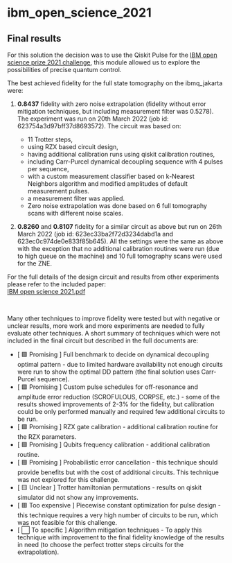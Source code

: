 # ibm_open_science_2021

## Final results
For this solution the decision was to use the Qiskit Pulse for the [IBM open science prize 2021 challenge](https://research.ibm.com/blog/quantum-open-science-prize), this module allowed us to explore the possibilities of precise quantum control.

The best achieved fidelity for the full state tomography on the ibmq_jakarta were:
1. **0.8437** fidelity with zero noise extrapolation (fidelity without error mitigation techniques, but including measurement filter was 0.5278). The experiment was run on 20th March 2022 (job id: 623754a3d97bff37d8693572). The circuit was based on:
    * 11 Trotter steps,
    * using RZX based circuit design,
    * having additional calibration runs using qiskit calibration routines,
    * including Carr-Purcel dynamical decoupling sequence with 4 pulses per sequence,
    * with a custom measurement classifier based on k-Nearest Neighbors algorithm and modified amplitudes of default measurement pulses.
    * a measurement filter was applied.
    * Zero noise extrapolation was done based on 6 full tomography scans with different noise scales.

2. **0.8260** and **0.8107** fidelity for a similar circuit as above but run on 26th March 2022 (job id: 623ec33ba2f72d3234dabd1a and 623ec0c974de0e833f85b645). All the settings were the same as above with the exception that no additional calibration routines were run (due to high queue on the machine) and 10 full tomography scans were used for the ZNE.

For the full details of the design circuit and results from other experiments please refer to the included paper:\
[IBM open science 2021.pdf](IBM%20open%20science%202021.pdf)

<br/>

Many other techniques to improve fidelity were tested but with negative or unclear results, more work and more experiments are needed to fully evaluate other techniques. A short summary of techniques which were not included in the final circuit but described in the full documents are:
* [ 🟩 Promising ] Full benchmark to decide on dynamical decoupling optimal pattern - due to limited hardware availability not enough circuits were run to show the optimal DD pattern (the final solution uses Carr-Purcel sequence).
* [ 🟩 Promising ] Custom pulse schedules for off-resonance and amplitude error reduction (SCROFULOUS, CORPSE, etc.) - some of the results showed improvements of 2-3% for the fidelity, but calibration could be only performed manually and required few additional circuits to be run.
* [ 🟩 Promising ] RZX gate calibration - additional calibration routine for the RZX parameters.
* [ 🟩 Promising ] Qubits frequency calibration - additional calibration routine.
* [ 🟩 Promising ] Probabilistic error cancellation - this technique should provide benefits but with the cost of additional circuits. This technique was not explored for this challenge.
* [ 🟨 Unclear ] Trotter hamiltonian permutations - results on qiskit simulator did not show any improvements.
* [ 🟥 Too expensive ] Piecewise constant optimization for pulse design - this technique requires a very high number of circuits to be run, which was not feasible for this challenge.
* [ ⬜ To specific ] Algorithm mitigation techniques - To apply this technique with improvement to the final fidelity knowledge of the results in need (to choose the perfect trotter steps circuits for the extrapolation).
